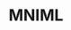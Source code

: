---
layout: women
meta: Leather Sectioned Pocket Tee
avail: In-Stock
details: Leather Insert
material: 50% Cotton 50% Leather
size: Fits Small/Medium
measure: L 22" W 18"
feature: Lorem ipsum dolor sit amet, consectetur adipiscing elit. Pellentesque at arcu consequat, ultrices velit ac, convallis augue. Sed egestas odio ut felis malesuada, sit amet tempor.
cost: $45.00
title: MNIML
image: plain-3.jpg
category: plain
---